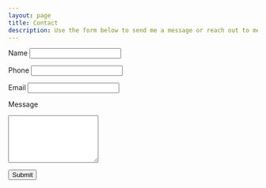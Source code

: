 ```yaml
---
layout: page
title: Contact
description: Use the form below to send me a message or reach out to me on social media
---
```


<form method="post" onsubmit="return false;" id="contact-form">

  <label for="nameInput" class="form-label required">Name</label>
  <input type="text" id="nameInput" name="name" required>

  <label for="phoneInput" class="form-label">Phone</label>
  <input type="text" id="phoneInput" name="phone">

  <label for="emailInput" class="form-label required">Email</label>
  <input type="email" id="emailInput" name="email" required>

  <label for="messageInput" class="form-label required">Message</label>
  <textarea rows="6" id="messageInput" name="message" required></textarea>

  <button type="submit"
        id="submit"
        class="btn btn-submit g-recaptcha"
        data-sitekey="6LcrQGwaAAAAAODk2BdrQJSlYMj90B4kXlRjbO4S"
        data-callback="validateForm"
        onclick="validateForm()">Submit</button>

  <div id="form__message" style="margin-top:20px;text-align:center"></div>

</form>

<script src="/assets/js/axios.min.js"></script>
<script src="/assets/js/contact.js"></script>
